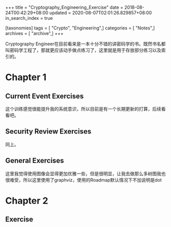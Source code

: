 +++
title = "Cryptography_Engineering_Exercise"
date = 2018-08-24T00:42:29+08:00
updated = 2020-08-07T02:01:26.829857+08:00
in_search_index = true

[taxonomies]
tags = [ "Crypto", "Engineering",]
categories = [ "Notes",]
archives = [ "archive",]
+++

Cryptography Engineer在目前看来是一本十分不错的讲密码学的书。既然书名都叫密码学工程了，那就更应该动手做点练习了，这里就是用于存放部分练习以及索引的。

<!-- more -->

# Chapter 1

## Current Event Exercises

这个训练感觉很能提升我的系统意识，所以目前是有一个长期更新的打算，后续看看吧。

## Security Review Exercises

同上。

## General Exercises 

这里我觉得使用图像会显得更加优雅一些，但是很明显，让我去做那么多树图我也很难受，所以这里使用了graphviz，使用的Roadmap默认情况下不加说明是dot



# Chapter 2

## Exercise